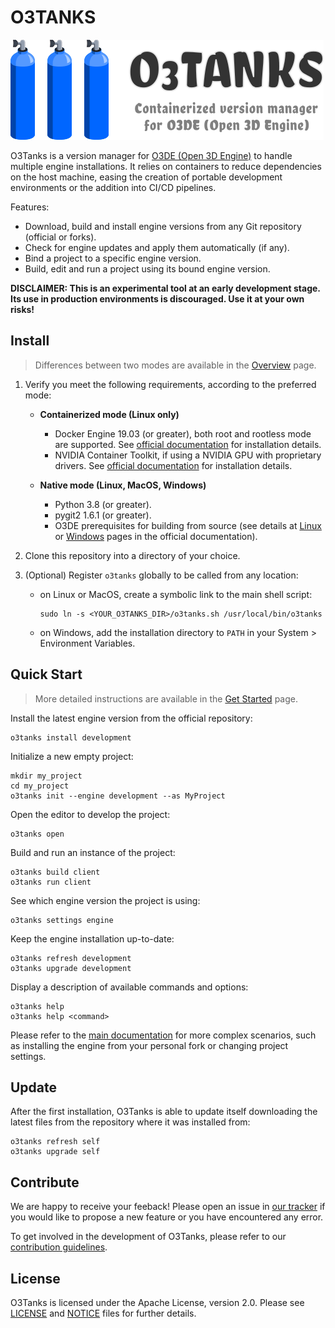 # O3TANKS
![O3Tanks Logo](./logo.png)

O3Tanks is a version manager for [O3DE (Open 3D Engine)](https://o3de.org) to handle multiple engine installations. It relies on containers to reduce dependencies on the host machine, easing the creation of portable development environments or the addition into CI/CD pipelines.

Features:
- Download, build and install engine versions from any Git repository (official or forks).
- Check for engine updates and apply them automatically (if any).
- Bind a project to a specific engine version.
- Build, edit and run a project using its bound engine version.

**DISCLAIMER: This is an experimental tool at an early development stage. Its use in production environments is discouraged. Use it at your own risks!**

## Install

> Differences between two modes are available in the [Overview](https://github.com/loherangrin/o3tanks/wiki/overview) page.

1. Verify you meet the following requirements, according to the preferred mode:
   - **Containerized mode (Linux only)**
     - Docker Engine 19.03 (or greater), both root and rootless mode are supported. See [official documentation](https://docs.docker.com/get-docker/) for installation details.
     - NVIDIA Container Toolkit, if using a NVIDIA GPU with proprietary drivers. See [official documentation](https://docs.nvidia.com/datacenter/cloud-native/container-toolkit/install-guide.html) for installation details.

   - **Native mode (Linux, MacOS, Windows)**
     - Python 3.8 (or greater).
     - pygit2 1.6.1 (or greater).
     - O3DE prerequisites for building from source (see details at [Linux](https://o3de.org/docs/user-guide/platforms/linux) or [Windows](https://o3de.org/docs/user-guide/platforms/windows) pages in the official documentation).

2. Clone this repository into a directory of your choice.
3. (Optional) Register `o3tanks` globally to be called from any location:
   - on Linux or MacOS, create a symbolic link to the main shell script:
     ```
     sudo ln -s <YOUR_O3TANKS_DIR>/o3tanks.sh /usr/local/bin/o3tanks
     ```
   - on Windows, add the installation directory to `PATH` in your System > Environment Variables.

## Quick Start

> More detailed instructions are available in the [Get Started](https://github.com/loherangrin/o3tanks/wiki/get-started) page.

Install the latest engine version from the official repository:
```
o3tanks install development
```

Initialize a new empty project:
```
mkdir my_project
cd my_project
o3tanks init --engine development --as MyProject
```

Open the editor to develop the project:
```
o3tanks open
```

Build and run an instance of the project:
```
o3tanks build client
o3tanks run client
```

See which engine version the project is using:
```
o3tanks settings engine
```

Keep the engine installation up-to-date:
```
o3tanks refresh development
o3tanks upgrade development
```

Display a description of available commands and options:
```
o3tanks help
o3tanks help <command>
```

Please refer to the [main documentation](https://github.com/loherangrin/o3tanks/wiki) for more complex scenarios, such as installing the engine from your personal fork or changing project settings.

## Update

After the first installation, O3Tanks is able to update itself downloading the latest files from the repository where it was installed from:
```
o3tanks refresh self
o3tanks upgrade self
```

## Contribute

We are happy to receive your feeback! Please open an issue in [our tracker](https://github.com/loherangrin/o3tanks/issues) if you would like to propose a new feature or you have encountered any error.

To get involved in the development of O3Tanks, please refer to our [contribution guidelines](./CONTRIBUTING.md).

## License

O3Tanks is licensed under the Apache License, version 2.0. Please see [LICENSE](./LICENSE) and [NOTICE](./NOTICE) files for further details.
